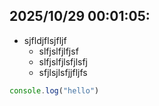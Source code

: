 ## 2025/10/29 00:01:05:
- sjfldjflsjfljf
  - slfjslfjlfjsf
  - slfjslfjlsfjlsfj
  - sfjlsjlsfjjfljfs


```js
console.log("hello")
```